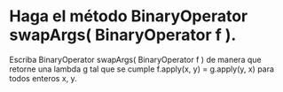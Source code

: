 #  Haga el método BinaryOperator<Integer> swapArgs( BinaryOperator<Integer> f ).


Escriba BinaryOperator<Integer> swapArgs( BinaryOperator<Integer> f ) de manera que retorne una lambda g tal que se cumple f.apply(x, y) = g.apply(y, x) para todos enteros x, y.